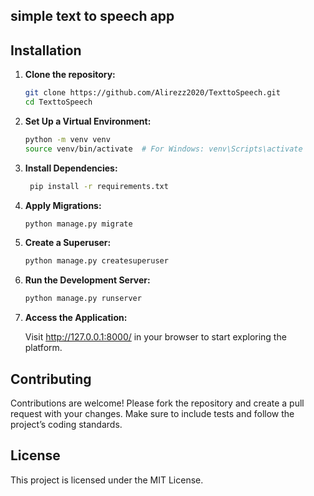 ## simple text to speech app

## Installation

1. **Clone the repository:**

   ```sh
   git clone https://github.com/Alirezz2020/TexttoSpeech.git
   cd TexttoSpeech
2. **Set Up a Virtual Environment:**
    ```sh
   python -m venv venv
   source venv/bin/activate  # For Windows: venv\Scripts\activate
3. **Install Dependencies:**
   ```sh
    pip install -r requirements.txt

4. **Apply Migrations:**
    ```sh
    python manage.py migrate
5. **Create a Superuser:**
    ```sh
   python manage.py createsuperuser
6. **Run the Development Server:**
    ```sh
   python manage.py runserver
7. **Access the Application:**

    Visit http://127.0.0.1:8000/ in your browser to start exploring the platform.

## Contributing
Contributions are welcome! Please fork the repository and create a pull request with your changes. Make sure to include tests and follow the project’s coding standards.

## License
This project is licensed under the MIT License.

